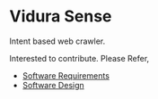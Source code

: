 # Vidura Sense

Intent based web crawler.

Interested to contribute. Please Refer,

- [Software Requirements](docs/SoftwareRequirements.md)
- [Software Design](docs/SoftwareDesign.md)
